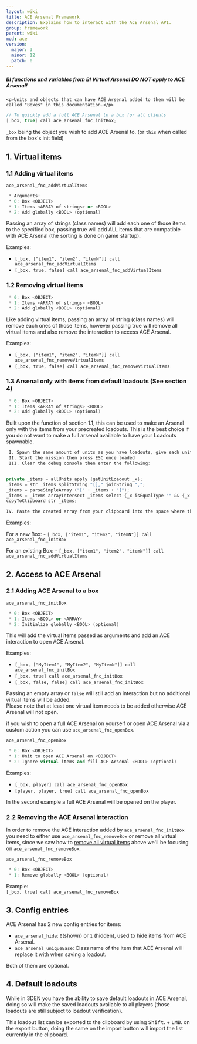 ```yaml
---
layout: wiki
title: ACE Arsenal Framework
description: Explains how to interact with the ACE Arsenal API.
group: framework
parent: wiki
mod: ace
version:
  major: 3
  minor: 12
  patch: 0
---
```


<div class="panel callout">
    <h5>BI functions and variables from BI Virtual Arsenal DO NOT apply to ACE Arsenal!</h5>

    <p>Units and objects that can have ACE Arsenal added to them will be called "Boxes" in this documentation.</p>
</div>

```cpp
// To quickly add a full ACE Arsenal to a box for all clients
[_box, true] call ace_arsenal_fnc_initBox;
```

`_box` being the object you wish to add ACE Arsenal to. (or `this` when called from the box's init field)

## 1. Virtual items

### 1.1 Adding virtual items

`ace_arsenal_fnc_addVirtualItems`
```cpp
 * Arguments:
 * 0: Box <OBJECT>
 * 1: Items <ARRAY of strings> or <BOOL>
 * 2: Add globally <BOOL> (optional)
```

Passing an array of strings (class names) will add each one of those items to the specified box, passing true will add ALL items that are compatible with ACE Arsenal (the sorting is done on game startup).

Examples:
- `[_box, ["item1", "item2", "itemN"]] call ace_arsenal_fnc_addVirtualItems`
- `[_box, true, false] call ace_arsenal_fnc_addVirtualItems`

### 1.2 Removing virtual items

```cpp
 * 0: Box <OBJECT>
 * 1: Items <ARRAY of strings> <BOOL>
 * 2: Add globally <BOOL> (optional)
 ```

Like adding virtual items, passing an array of string (class names) will remove each ones of those items, however passing true will remove all virtual items and also remove the interaction to access ACE Arsenal.

Examples:
- `[_box, ["item1", "item2", "itemN"]] call ace_arsenal_fnc_removeVirtualItems`
- `[_box, true, false] call ace_arsenal_fnc_removeVirtualItems`

### 1.3 Arsenal only with items from default loadouts (See section 4)

```cpp
 * 0: Box <OBJECT>
 * 1: Items <ARRAY of strings> <BOOL>
 * 2: Add globally <BOOL> (optional)
 ```

Built upon the function of section 1.1, this can be used to make an Arsenal only with the items from your precreated loadouts. This is the best choice if you do not want to make a full arsenal available to have your Loadouts spawnable.

```cpp
 I. Spawn the same amount of units as you have loadouts, give each unit one of them
 II. Start the mission then press ESC once loaded
 III. Clear the debug console then enter the following:


private _items = allUnits apply {getUnitLoadout _x};
_items = str _items splitString "[]," joinString ",";
_items = parseSimpleArray ("[" + _items + "]");
_items = _items arrayIntersect _items select {_x isEqualType "" && {_x != ""}};
copyToClipboard str _items;

IV. Paste the created array from your clipboard into the space where the items are listed CTRL+V. The array is created with brackets.
 ```
 
Examples:

For a new Box: - `[_box, ["item1", "item2", "itemN"]] call ace_arsenal_fnc_initBox`

For an existing Box: - `[_box, ["item1", "item2", "itemN"]] call ace_arsenal_fnc_addVirtualItems`

## 2. Access to ACE Arsenal

### 2.1 Adding ACE Arsenal to a box

`ace_arsenal_fnc_initBox`
```cpp
 * 0: Box <OBJECT>
 * 1: Items <BOOL> or <ARRAY>
 * 2: Initialize globally <BOOL> (optional)
```

This will add the virtual items passed as arguments and add an ACE interaction to open ACE Arsenal.

Examples:
- `[_box, ["MyItem1", "MyItem2", "MyItemN"]] call ace_arsenal_fnc_initBox`
- `[_box, true] call ace_arsenal_fnc_initBox`
- `[_box, false, false] call ace_arsenal_fnc_initBox`

Passing an empty array or `false` will still add an interaction but no additional virtual items will be added.  
Please note that at least one virtual item needs to be added otherwise ACE Arsenal will not open.

if you wish to open a full ACE Arsenal on yourself or open ACE Arsenal via a custom action you can use `ace_arsenal_fnc_openBox`.

`ace_arsenal_fnc_openBox`
```cpp
 * 0: Box <OBJECT>
 * 1: Unit to open ACE Arsenal on <OBJECT>
 * 2: Ignore virtual items and fill ACE Arsenal <BOOL> (optional)
```

Examples:
- `[_box, player] call ace_arsenal_fnc_openBox`
- `[player, player, true] call ace_arsenal_fnc_openBox`

In the second example a full ACE Arsenal will be opened on the player.

### 2.2 Removing the ACE Arsenal interaction

In order to remove the ACE interaction added by `ace_arsenal_fnc_initBox` you need to either use `ace_arsenal_fnc_removeBox` or remove all virtual items, since we saw how to [remove all virtual items](#12-removing-virtual-items) above we'll be focusing on `ace_arsenal_fnc_removeBox`.

`ace_arsenal_fnc_removeBox`
```cpp
 * 0: Box <OBJECT>
 * 1: Remove globally <BOOL> (optional)
```

Example:  
`[_box, true] call ace_arsenal_fnc_removeBox`

## 3. Config entries

ACE Arsenal has 2 new config entries for items:

- `ace_arsenal_hide`: `0`(shown) or `1` (hidden), used to hide items from ACE Arsenal.
- `ace_arsenal_uniqueBase`: Class name of the item that ACE Arsenal will replace it with when saving a loadout.

Both of them are optional.

## 4. Default loadouts

While in 3DEN you have the ability to save default loadouts in ACE Arsenal, doing so will make the saved loadouts available to all players (those loadouts are still subject to loadout verification).

This loadout list can be exported to the clipboard by using <kbd>Shift</kbd>. + <kbd>LMB</kbd>. on the export button, doing the same on the import button will import the list currently in the clipboard.
